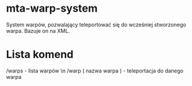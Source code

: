 mta-warp-system
===============

System warpów, pozwalający teleportować się do wcześniej stworzonego warpa.
Bazuje on na XML.


Lista komend
===============

/warps - lista warpów \n
/warp ( nazwa warpa ) - teleportacja do danego warpa
